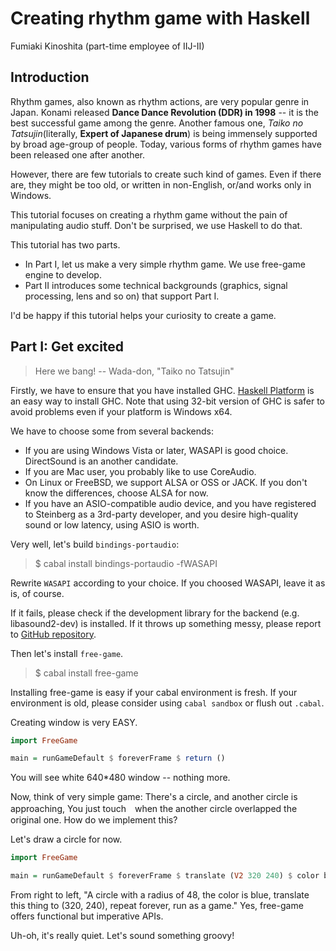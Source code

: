 Creating rhythm game with Haskell
====
Fumiaki Kinoshita (part-time employee of IIJ-II)

Introduction
----
Rhythm games, also known as rhythm actions, are very popular genre in Japan. Konami released __Dance Dance Revolution (DDR) in 1998__ -- it is the best successful game among the genre. Another famous one, _Taiko no Tatsujin_(literally, __Expert of Japanese drum__) is being immensely supported by broad age-group of people. Today, various forms of rhythm games have been released one after another.

However, there are few tutorials to create such kind of games. Even if there are, they might be too old, or written in non-English, or/and works only in Windows.

This tutorial focuses on creating a rhythm game without the pain of manipulating audio stuff. Don't be surprised, we use Haskell to do that.

This tutorial has two parts.

* In Part I, let us make a very simple rhythm game. We use free-game engine to develop.
* Part II introduces some technical backgrounds (graphics, signal processing, lens and so on) that support Part I.

I'd be happy if this tutorial helps your curiosity to create a game.

Part I: Get excited
----

> Here we bang! -- Wada-don, "Taiko no Tatsujin"

Firstly, we have to ensure that you have installed GHC. [Haskell Platform](https://www.haskell.org/platform/) is an easy way to install GHC. Note that using 32-bit version of GHC is safer to avoid problems even if your platform is Windows x64.

We have to choose some from several backends:

* If you are using Windows Vista or later, WASAPI is good choice. DirectSound is an another candidate.
* If you are Mac user, you probably like to use CoreAudio.
* On Linux or FreeBSD, we support ALSA or OSS or JACK. If you don't know the differences, choose ALSA for now.
* If you have an ASIO-compatible audio device, and you have registered to Steinberg as a 3rd-party developer, and you desire high-quality sound or low latency, using ASIO is worth.

Very well, let's build `bindings-portaudio`:

> $ cabal install bindings-portaudio -fWASAPI

Rewrite `WASAPI` according to your choice. If you choosed WASAPI, leave it as is, of course.

If it fails, please check if the development library for the backend (e.g. libasound2-dev) is installed. If it throws up something messy, please report to [GitHub repository](https://github.com/fumieval/bindings-portaudio/issues).

Then let's install `free-game`.

> $ cabal install free-game

Installing free-game is easy if your cabal environment is fresh. If your environment is old, please consider using `cabal sandbox` or flush out `.cabal`.

Creating window is very EASY.

```haskell
import FreeGame

main = runGameDefault $ foreverFrame $ return ()
```

You will see white 640*480 window -- nothing more.

Now, think of very simple game: There's a circle, and another circle is approaching, You just touch　when the another circle overlapped the original one. How do we implement this? 

Let's draw a circle for now.

```haskell
import FreeGame

main = runGameDefault $ foreverFrame $ translate (V2 320 240) $ color blue $ circleOutline 48
```

From right to left, "A circle with a radius of 48, the color is blue, translate this thing to (320, 240), repeat forever, run as a game." Yes, free-game offers functional but imperative APIs. 

Uh-oh, it's really quiet. Let's sound something groovy!
